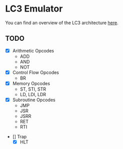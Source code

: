 # LC3 Emulator

You can find an overview of the LC3 architecture [here](https://www.cs.colostate.edu/~cs270/.Spring23/resources/PattPatelAppA.pdf).

## TODO
- [x] Arithmetic Opcodes
    - ADD
    - AND
    - NOT
- [x] Control Flow Opcodes
    - BR
- [x] Memory Opcodes
    - ST, STI, STR
    - LD, LDI, LDR
- [x] Subroutine Opcodes
    - JMP
    - JSR
    - JSRR
    - RET
    - RTI
- [] Trap
    - [x] HLT